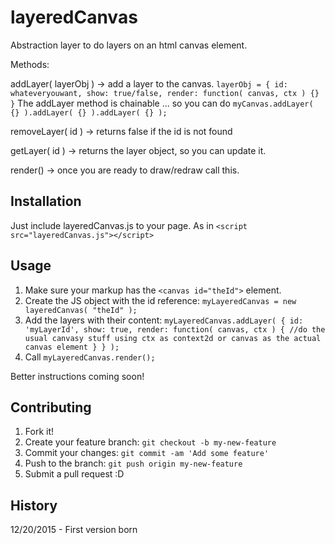 # layeredCanvas
Abstraction layer to do layers on an html canvas element.

Methods:

addLayer( layerObj ) -> add a layer to the canvas. `layerObj = { id: whateveryouwant, show: true/false, render: function( canvas, ctx ) {} }`
The addLayer method is chainable ... so you can do `myCanvas.addLayer( {} ).addLayer( {} ).addLayer( {} );`

removeLayer( id ) -> returns false if the id is not found

getLayer( id ) -> returns the layer object, so you can update it. 

render() -> once you are ready to draw/redraw call this.

## Installation
Just include layeredCanvas.js to your page. As in `<script src="layeredCanvas.js"></script>`

## Usage
1. Make sure your markup has the `<canvas id="theId">` element.
2. Create the JS object with the id reference:   `myLayeredCanvas = new layeredCanvas( "theId" );`
3. Add the layers with their content:  `myLayeredCanvas.addLayer( { id: 'myLayerId', show: true, render: function( canvas, ctx ) { //do the usual canvasy stuff using ctx as context2d or canvas as the actual canvas element } } );`
4. Call `myLayeredCanvas.render();`

Better instructions coming soon!

## Contributing

1. Fork it!
2. Create your feature branch: `git checkout -b my-new-feature`
3. Commit your changes: `git commit -am 'Add some feature'`
4. Push to the branch: `git push origin my-new-feature`
5. Submit a pull request :D

## History
12/20/2015 - First version born